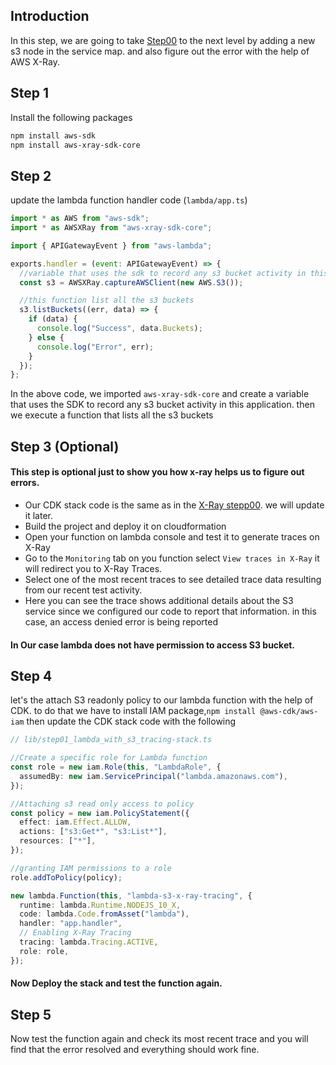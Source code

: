 ## Introduction

In this step, we are going to take [Step00](https://github.com/panacloud-modern-global-apps/full-stack-serverless-cdk/tree/main/stepxx_x-ray/step00_simple_lambda_tracing) to the next level by adding a new s3 node in the service map. and also figure out the error with the help of AWS X-Ray.

## Step 1

Install the following packages

```bash
npm install aws-sdk
npm install aws-xray-sdk-core
```

## Step 2

update the lambda function handler code (`lambda/app.ts`)

```javascript
import * as AWS from "aws-sdk";
import * as AWSXRay from "aws-xray-sdk-core";

import { APIGatewayEvent } from "aws-lambda";

exports.handler = (event: APIGatewayEvent) => {
  //variable that uses the sdk to record any s3 bucket activity in this application
  const s3 = AWSXRay.captureAWSClient(new AWS.S3());

  //this function list all the s3 buckets
  s3.listBuckets((err, data) => {
    if (data) {
      console.log("Success", data.Buckets);
    } else {
      console.log("Error", err);
    }
  });
};
```

In the above code, we imported `aws-xray-sdk-core` and create a variable that uses the SDK to record any s3 bucket activity in this application. then we execute a function that lists all the s3 buckets

## Step 3 (Optional)

#### This step is optional just to show you how x-ray helps us to figure out errors.

- Our CDK stack code is the same as in the [X-Ray stepp00](https://github.com/panacloud-modern-global-apps/full-stack-serverless-cdk/tree/main/stepxx_x-ray/step00_simple_lambda_tracing#step-1). we will update it later.
- Build the project and deploy it on cloudformation
- Open your function on lambda console and test it to generate traces on X-Ray
- Go to the `Monitoring` tab on you function select `View traces in X-Ray` it will redirect you to X-Ray Traces.
- Select one of the most recent traces to see detailed trace data resulting from our recent test activity.
- Here you can see the trace shows additional details about the S3 service since we configured our code to report that information. in this case, an access denied error is being reported

#### In Our case lambda does not have permission to access S3 bucket.

## Step 4

let's the attach S3 readonly policy to our lambda function with the help of CDK. to do that we have to install IAM package,`npm install @aws-cdk/aws-iam` then update the CDK stack code with the following

```typescript
// lib/step01_lambda_with_s3_tracing-stack.ts

//Create a specific role for Lambda function
const role = new iam.Role(this, "LambdaRole", {
  assumedBy: new iam.ServicePrincipal("lambda.amazonaws.com"),
});

//Attaching s3 read only access to policy
const policy = new iam.PolicyStatement({
  effect: iam.Effect.ALLOW,
  actions: ["s3:Get*", "s3:List*"],
  resources: ["*"],
});

//granting IAM permissions to a role
role.addToPolicy(policy);

new lambda.Function(this, "lambda-s3-x-ray-tracing", {
  runtime: lambda.Runtime.NODEJS_10_X,
  code: lambda.Code.fromAsset("lambda"),
  handler: "app.handler",
  // Enabling X-Ray Tracing
  tracing: lambda.Tracing.ACTIVE,
  role: role,
});
```

#### Now Deploy the stack and test the function again.

## Step 5

Now test the function again and check its most recent trace and you will find that the error resolved and everything should work fine.
